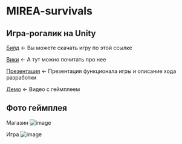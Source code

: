 # MIREA-survivals
## Игра-рогалик на Unity

[Билд](https://drive.google.com/file/d/11lk7WxArlsRQvS6VC--6rvAe82-9xZIP/view?usp=sharing) ← Вы можете скачать игру по этой ссылке

[Вики](https://github.com/MEMERIA-GAMES/MIREA-survivals/wiki) ← А тут можно почитать про нее

[Презентация](https://docs.google.com/presentation/d/1PuEsVTnvZ1CsHMxKhed67JMrpf5mdBjbg0wU26cZ22U/edit#slide=id.p) ← Презентация функционала игры и описание хода разработки

[Демо](https://drive.google.com/file/d/1pMo9HANHa6lf5hFAP_G1gfQW0Vb3M_Lj/view?usp=drive_link) ← Видео с геймплеем

## Фото геймплея
Магазин
![image](https://github.com/MEMERIA-GAMES/MIREA-survivals/assets/86519457/b37e4fdd-41d1-408f-8857-7d8656b6cdef)

Игра
![image](https://github.com/MEMERIA-GAMES/MIREA-survivals/assets/86519457/87a895c9-9431-4f9b-a7c7-b844e77c24c7)
